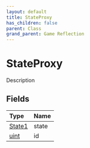 ```yaml
---
layout: default
title: StateProxy
has_children: false
parent: Class
grand_parent: Game Reflection
---
```

# StateProxy
Description 

## Fields

| Type | Name |
|:-------------|:--------------|
| [State1](/docs/game-reflection/components/state1) | state |
| [uint](/docs/game-reflection/components/uint) | id |

